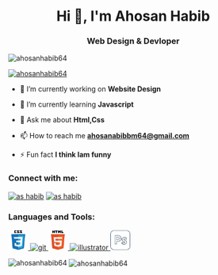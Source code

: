 <h1 align="center">Hi 👋, I'm Ahosan Habib</h1>
<h3 align="center">Web Design & Devloper</h3>

<p align="left"> <img src="https://komarev.com/ghpvc/?username=ahosanhabib64&label=Profile%20views&color=0e75b6&style=flat" alt="ahosanhabib64" /> </p>

<p align="left"> <a href="https://github.com/ryo-ma/github-profile-trophy"><img src="https://github-profile-trophy.vercel.app/?username=ahosanhabib64" alt="ahosanhabib64" /></a> </p>

- 🔭 I’m currently working on **Website Design**

- 🌱 I’m currently learning **Javascript**

- 💬 Ask me about **Html,Css**

- 📫 How to reach me **ahosanabibbm64@gmail.com**

- ⚡ Fun fact **I think Iam funny**

<h3 align="left">Connect with me:</h3>
<p align="left">
<a href="https://linkedin.com/in/as habib" target="blank"><img align="center" src="https://raw.githubusercontent.com/rahuldkjain/github-profile-readme-generator/master/src/images/icons/Social/linked-in-alt.svg" alt="as habib" height="30" width="40" /></a>
<a href="https://fb.com/as habib" target="blank"><img align="center" src="https://raw.githubusercontent.com/rahuldkjain/github-profile-readme-generator/master/src/images/icons/Social/facebook.svg" alt="as habib" height="30" width="40" /></a>
</p>

<h3 align="left">Languages and Tools:</h3>
<p align="left"> <a href="https://www.w3schools.com/css/" target="_blank" rel="noreferrer"> <img src="https://raw.githubusercontent.com/devicons/devicon/master/icons/css3/css3-original-wordmark.svg" alt="css3" width="40" height="40"/> </a> <a href="https://git-scm.com/" target="_blank" rel="noreferrer"> <img src="https://www.vectorlogo.zone/logos/git-scm/git-scm-icon.svg" alt="git" width="40" height="40"/> </a> <a href="https://www.w3.org/html/" target="_blank" rel="noreferrer"> <img src="https://raw.githubusercontent.com/devicons/devicon/master/icons/html5/html5-original-wordmark.svg" alt="html5" width="40" height="40"/> </a> <a href="https://www.adobe.com/in/products/illustrator.html" target="_blank" rel="noreferrer"> <img src="https://www.vectorlogo.zone/logos/adobe_illustrator/adobe_illustrator-icon.svg" alt="illustrator" width="40" height="40"/> </a> <a href="https://www.photoshop.com/en" target="_blank" rel="noreferrer"> <img src="https://raw.githubusercontent.com/devicons/devicon/master/icons/photoshop/photoshop-line.svg" alt="photoshop" width="40" height="40"/> </a> </p>

<p><img align="left" src="https://github-readme-stats.vercel.app/api/top-langs?username=ahosanhabib64&show_icons=true&locale=en&layout=compact" alt="ahosanhabib64" /></p>

<p>&nbsp;<img align="center" src="https://github-readme-stats.vercel.app/api?username=ahosanhabib64&show_icons=true&locale=en" alt="ahosanhabib64" /></p>



